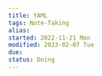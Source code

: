 ```yaml
---
title: YAML
tags: Note-Taking
alias: 
started: 2022-11-21 Mon
modified: 2023-02-07 Tue
due:
status: Doing
---
```


